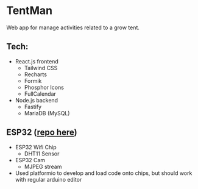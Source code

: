 # TentMan

Web app for manage activities related to a grow tent.

## Tech:
- React.js frontend
  - Tailwind CSS
  - Recharts
  - Formik
  - Phosphor Icons
  - FullCalendar
- Node.js backend
  - Fastify
  - MariaDB (MySQL)

## ESP32 ([repo here](https://github.com/SeanDoh/TentMan-ESP32))
- ESP32 Wifi Chip
  - DHT11 Sensor
- ESP32 Cam
  - MJPEG stream
- Used platformio to develop and load code onto chips, but should work with regular arduino editor
